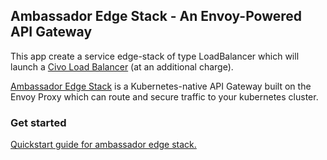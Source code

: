 ## Ambassador Edge Stack - An Envoy-Powered API Gateway
This app create a service edge-stack of type LoadBalancer  which will launch a [Civo Load Balancer](https://www.civo.com/load-balancers) (at an additional charge).


[Ambassador Edge Stack](https://www.getambassador.io/docs/edge-stack/) is a Kubernetes-native API Gateway built on the Envoy Proxy which can route and secure traffic to your kubernetes cluster.

### Get started

[Quickstart guide for ambassador edge stack.](https://www.getambassador.io/docs/edge-stack/1.13/tutorials/getting-started/)

